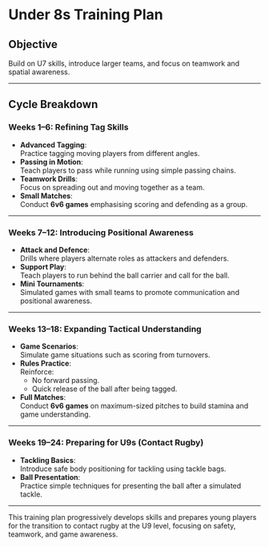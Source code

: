 # **Under 8s Training Plan**

## **Objective**
Build on U7 skills, introduce larger teams, and focus on teamwork and spatial awareness.

---

## **Cycle Breakdown**

### **Weeks 1–6: Refining Tag Skills**
- **Advanced Tagging**:  
  Practice tagging moving players from different angles.
- **Passing in Motion**:  
  Teach players to pass while running using simple passing chains.
- **Teamwork Drills**:  
  Focus on spreading out and moving together as a team.
- **Small Matches**:  
  Conduct **6v6 games** emphasising scoring and defending as a group.

---

### **Weeks 7–12: Introducing Positional Awareness**
- **Attack and Defence**:  
  Drills where players alternate roles as attackers and defenders.
- **Support Play**:  
  Teach players to run behind the ball carrier and call for the ball.
- **Mini Tournaments**:  
  Simulated games with small teams to promote communication and positional awareness.

---

### **Weeks 13–18: Expanding Tactical Understanding**
- **Game Scenarios**:  
  Simulate game situations such as scoring from turnovers.
- **Rules Practice**:  
  Reinforce:
  - No forward passing.
  - Quick release of the ball after being tagged.
- **Full Matches**:  
  Conduct **6v6 games** on maximum-sized pitches to build stamina and game understanding.

---

### **Weeks 19–24: Preparing for U9s (Contact Rugby)**
- **Tackling Basics**:  
  Introduce safe body positioning for tackling using tackle bags.
- **Ball Presentation**:  
  Practice simple techniques for presenting the ball after a simulated tackle.

---

This training plan progressively develops skills and prepares young players for the transition to contact rugby at the U9 level, focusing on safety, teamwork, and game awareness.